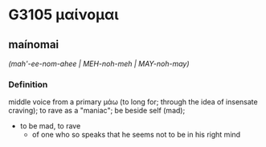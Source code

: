 # G3105 μαίνομαι

## maínomai

_(mah'-ee-nom-ahee | MEH-noh-meh | MAY-noh-may)_

### Definition

middle voice from a primary μάω (to long for; through the idea of insensate craving); to rave as a "maniac"; be beside self (mad); 

- to be mad, to rave
  - of one who so speaks that he seems not to be in his right mind
